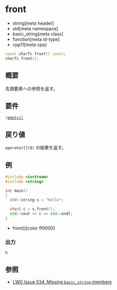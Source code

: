 # front
* string[meta header]
* std[meta namespace]
* basic_string[meta class]
* function[meta id-type]
* cpp11[meta cpp]

```cpp
const charT& front() const;
charT& front();
```

## 概要
先頭要素への参照を返す。


## 要件
`!`[`empty()`](empty.md)


## 戻り値
`operator[](0)` の結果を返す。


## 例
```cpp
#include <iostream>
#include <string>

int main()
{
  std::string s = "hello";

  char& c = s.front();
  std::cout << c << std::endl;
}
```
* front()[color ff0000]

### 出力
```
h
```

## 参照
- [LWG Issue 534. Missing `basic_string` members](http://www.open-std.org/jtc1/sc22/wg21/docs/lwg-defects.html#534)
